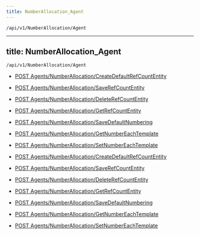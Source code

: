 ```yaml
---
title: NumberAllocation_Agent
---
```


```http
/api/v1/NumberAllocation/Agent
```

---

title: NumberAllocation_Agent
---

```http
/api/v1/NumberAllocation/Agent
```

* [POST Agents/NumberAllocation/CreateDefaultRefCountEntity](v1NumberAllocationAgent_CreateDefaultRefCountEntity.md)

* [POST Agents/NumberAllocation/SaveRefCountEntity](v1NumberAllocationAgent_SaveRefCountEntity.md)

* [POST Agents/NumberAllocation/DeleteRefCountEntity](v1NumberAllocationAgent_DeleteRefCountEntity.md)

* [POST Agents/NumberAllocation/GetRefCountEntity](v1NumberAllocationAgent_GetRefCountEntity.md)

* [POST Agents/NumberAllocation/SaveDefaultNumbering](v1NumberAllocationAgent_SaveDefaultNumbering.md)

* [POST Agents/NumberAllocation/GetNumberEachTemplate](v1NumberAllocationAgent_GetNumberEachTemplate.md)

* [POST Agents/NumberAllocation/SetNumberEachTemplate](v1NumberAllocationAgent_SetNumberEachTemplate.md)

* [POST Agents/NumberAllocation/CreateDefaultRefCountEntity](v1NumberAllocationAgent_CreateDefaultRefCountEntity.md)

* [POST Agents/NumberAllocation/SaveRefCountEntity](v1NumberAllocationAgent_SaveRefCountEntity.md)

* [POST Agents/NumberAllocation/DeleteRefCountEntity](v1NumberAllocationAgent_DeleteRefCountEntity.md)

* [POST Agents/NumberAllocation/GetRefCountEntity](v1NumberAllocationAgent_GetRefCountEntity.md)

* [POST Agents/NumberAllocation/SaveDefaultNumbering](v1NumberAllocationAgent_SaveDefaultNumbering.md)

* [POST Agents/NumberAllocation/GetNumberEachTemplate](v1NumberAllocationAgent_GetNumberEachTemplate.md)

* [POST Agents/NumberAllocation/SetNumberEachTemplate](v1NumberAllocationAgent_SetNumberEachTemplate.md)
